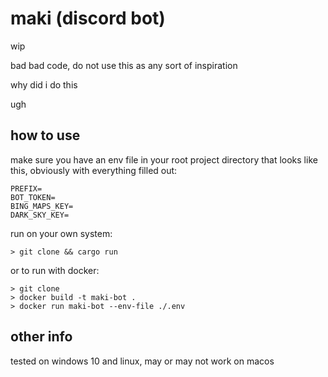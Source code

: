 # maki (discord bot)
wip

bad bad code, do not use this as any sort of inspiration

why did i do this

ugh

## how to use
make sure you have an env file in your root project directory that looks like this, obviously with everything filled out:
```
PREFIX=
BOT_TOKEN=
BING_MAPS_KEY=
DARK_SKY_KEY=
```

run on your own system:

`> git clone && cargo run`

or to run with docker:
```
> git clone
> docker build -t maki-bot .
> docker run maki-bot --env-file ./.env
```
## other info
tested on windows 10 and linux, may or may not work on macos
